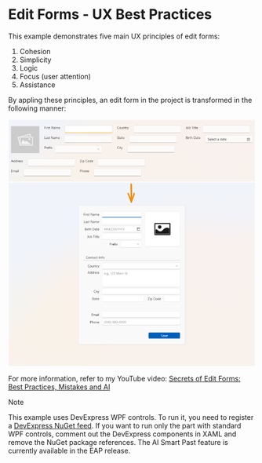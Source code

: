 # Edit Forms - UX Best Practices

This example demonstrates five main UX principles of edit forms:

1. Cohesion  
2. Simplicity  
3. Logic  
4. Focus (user attention)  
5. Assistance

By appling these principles, an edit form in the project is transformed in the following manner:

![Edit Form Transofrmation](Transformation.png)

For more information, refer to my YouTube video: [Secrets of Edit Forms: Best Practices, Mistakes and AI](https://www.youtube.com/watch?v=4e74iloPnyk)

> [!Note]  
> This example uses DevExpress WPF controls. To run it, you need to register a [DevExpress NuGet feed](https://nuget.devexpress.com/). If you want to run only the part with standard WPF controls, comment out the DevExpress components in XAML and remove the NuGet package references. The AI Smart Past feature is currently available in the EAP release.

